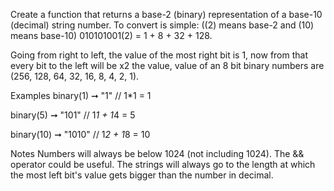 Create a function that returns a base-2 (binary) representation of a base-10 (decimal) string number. To convert is simple: ((2) means base-2 and (10) means base-10) 010101001(2) = 1 + 8 + 32 + 128.

Going from right to left, the value of the most right bit is 1, now from that every bit to the left will be x2 the value, value of an 8 bit binary numbers are (256, 128, 64, 32, 16, 8, 4, 2, 1).

Examples
binary(1) ➞ "1"
// 1*1 = 1

binary(5) ➞ "101"
// 1*1 + 1*4 = 5

binary(10) ➞ "1010"
// 1*2 + 1*8 = 10

Notes
Numbers will always be below 1024 (not including 1024).
The && operator could be useful.
The strings will always go to the length at which the most left bit's value gets bigger than the number in decimal.